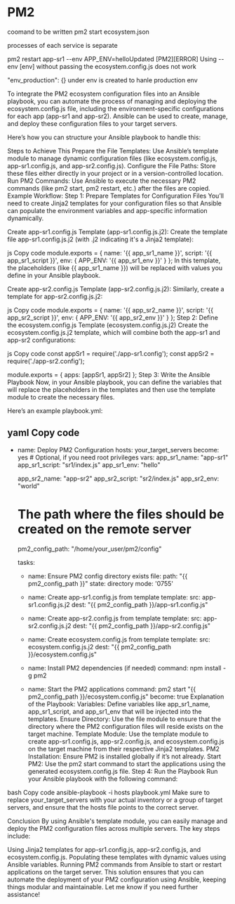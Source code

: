 # PM2
coomand to be written 
pm2 start ecosystem.json

processes of each service is separate 

pm2 restart app-sr1 --env APP_ENV=helloUpdated
[PM2][ERROR] Using --env [env] without passing the ecosystem.config.js does not work


   "env_production": {} under env is created to hanle production env




To integrate the PM2 ecosystem configuration files into an Ansible playbook, you can automate the process of managing and deploying the ecosystem.config.js file, including the environment-specific configurations for each app (app-sr1 and app-sr2). Ansible can be used to create, manage, and deploy these configuration files to your target servers.

Here’s how you can structure your Ansible playbook to handle this:

Steps to Achieve This
Prepare the File Templates: Use Ansible’s template module to manage dynamic configuration files (like ecosystem.config.js, app-sr1.config.js, and app-sr2.config.js).
Configure the File Paths: Store these files either directly in your project or in a version-controlled location.
Run PM2 Commands: Use Ansible to execute the necessary PM2 commands (like pm2 start, pm2 restart, etc.) after the files are copied.
Example Workflow:
Step 1: Prepare Templates for Configuration Files
You’ll need to create Jinja2 templates for your configuration files so that Ansible can populate the environment variables and app-specific information dynamically.

Create app-sr1.config.js Template (app-sr1.config.js.j2):
Create the template file app-sr1.config.js.j2 (with .j2 indicating it's a Jinja2 template):

js
Copy code
module.exports = {
  name: '{{ app_sr1_name }}',
  script: '{{ app_sr1_script }}',
  env: {
    APP_ENV: '{{ app_sr1_env }}'
  }
};
In this template, the placeholders (like {{ app_sr1_name }}) will be replaced with values you define in your Ansible playbook.

Create app-sr2.config.js Template (app-sr2.config.js.j2):
Similarly, create a template for app-sr2.config.js.j2:

js
Copy code
module.exports = {
  name: '{{ app_sr2_name }}',
  script: '{{ app_sr2_script }}',
  env: {
    APP_ENV: '{{ app_sr2_env }}'
  }
};
Step 2: Define the ecosystem.config.js Template (ecosystem.config.js.j2)
Create the ecosystem.config.js.j2 template, which will combine both the app-sr1 and app-sr2 configurations:

js
Copy code
const appSr1 = require('./app-sr1.config');
const appSr2 = require('./app-sr2.config');

module.exports = {
  apps: [appSr1, appSr2]
};
Step 3: Write the Ansible Playbook
Now, in your Ansible playbook, you can define the variables that will replace the placeholders in the templates and then use the template module to create the necessary files.

Here’s an example playbook.yml:

yaml
Copy code
---
- name: Deploy PM2 Configuration
  hosts: your_target_servers
  become: yes  # Optional, if you need root privileges
  vars:
    app_sr1_name: "app-sr1"
    app_sr1_script: "sr1/index.js"
    app_sr1_env: "hello"
    
    app_sr2_name: "app-sr2"
    app_sr2_script: "sr2/index.js"
    app_sr2_env: "world"
    
    # The path where the files should be created on the remote server
    pm2_config_path: "/home/your_user/pm2/config"
    
  tasks:
    - name: Ensure PM2 config directory exists
      file:
        path: "{{ pm2_config_path }}"
        state: directory
        mode: '0755'

    - name: Create app-sr1.config.js from template
      template:
        src: app-sr1.config.js.j2
        dest: "{{ pm2_config_path }}/app-sr1.config.js"

    - name: Create app-sr2.config.js from template
      template:
        src: app-sr2.config.js.j2
        dest: "{{ pm2_config_path }}/app-sr2.config.js"

    - name: Create ecosystem.config.js from template
      template:
        src: ecosystem.config.js.j2
        dest: "{{ pm2_config_path }}/ecosystem.config.js"

    - name: Install PM2 dependencies (if needed)
      command: npm install -g pm2

    - name: Start the PM2 applications
      command: pm2 start "{{ pm2_config_path }}/ecosystem.config.js"
      become: true
Explanation of the Playbook:
Variables: Define variables like app_sr1_name, app_sr1_script, and app_sr1_env that will be injected into the templates.
Ensure Directory: Use the file module to ensure that the directory where the PM2 configuration files will reside exists on the target machine.
Template Module: Use the template module to create app-sr1.config.js, app-sr2.config.js, and ecosystem.config.js on the target machine from their respective Jinja2 templates.
PM2 Installation: Ensure PM2 is installed globally if it’s not already.
Start PM2: Use the pm2 start command to start the applications using the generated ecosystem.config.js file.
Step 4: Run the Playbook
Run your Ansible playbook with the following command:

bash
Copy code
ansible-playbook -i hosts playbook.yml
Make sure to replace your_target_servers with your actual inventory or a group of target servers, and ensure that the hosts file points to the correct server.

Conclusion
By using Ansible's template module, you can easily manage and deploy the PM2 configuration files across multiple servers. The key steps include:

Using Jinja2 templates for app-sr1.config.js, app-sr2.config.js, and ecosystem.config.js.
Populating these templates with dynamic values using Ansible variables.
Running PM2 commands from Ansible to start or restart applications on the target server.
This solution ensures that you can automate the deployment of your PM2 configuration using Ansible, keeping things modular and maintainable. Let me know if you need further assistance!